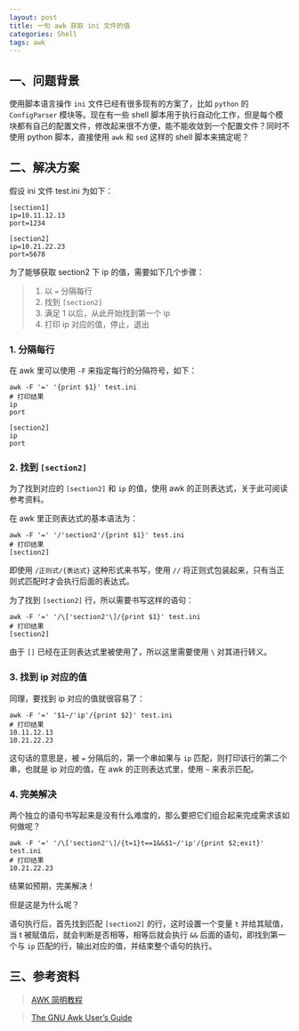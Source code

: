 ```yaml
---
layout: post
title: 一句 awk 获取 ini 文件的值
categories: Shell
tags: awk
---
```


## 一、问题背景

使用脚本语言操作 `ini` 文件已经有很多现有的方案了，比如 `python` 的 `ConfigParser` 模块等。现在有一些 shell 脚本用于执行自动化工作，但是每个模块都有自己的配置文件，修改起来很不方便，能不能收敛到一个配置文件？同时不使用 python 脚本，直接使用 `awk` 和 `sed` 这样的 shell 脚本来搞定呢？

## 二、解决方案

假设 ini 文件 test.ini 为如下：

    [section1]
    ip=10.11.12.13
    port=1234
    
    [section2]
    ip=10.21.22.23
    port=5678
    
为了能够获取 section2 下 ip 的值，需要如下几个步骤：

> 1. 以 `=` 分隔每行
> 2. 找到 `[section2]`
> 3. 满足 1 以后，从此开始找到第一个 ip 
> 4. 打印 ip 对应的值，停止，退出

### 1. 分隔每行

在 awk 里可以使用 `-F` 来指定每行的分隔符号，如下：

    awk -F '=' '{print $1}' test.ini
    # 打印结果
    ip
    port
    
    [section2]
    ip
    port
    
### 2. 找到 `[section2]`

为了找到对应的 `[section2]` 和 `ip` 的值，使用 awk 的正则表达式，关于此可阅读参考资料。

在 awk 里正则表达式的基本语法为：

    awk -F '=' '/'section2'/{print $1}' test.ini
    # 打印结果
    [section2]

即使用 `/正则式/{表达式}` 这种形式来书写，使用 `//` 将正则式包装起来，只有当正则式匹配时才会执行后面的表达式。

为了找到 `[section2]` 行，所以需要书写这样的语句：

    awk -F '=' '/\['section2'\]/{print $1}' test.ini
    # 打印结果
    [section2]
    
由于 `[]` 已经在正则表达式里被使用了，所以这里需要使用 `\` 对其进行转义。
    
### 3. 找到 ip 对应的值

同理，要找到 ip 对应的值就很容易了：

    awk -F '=' '$1~/'ip'/{print $2}' test.ini
    # 打印结果
    10.11.12.13
    10.21.22.23
    
这句话的意思是，被 `=` 分隔后的，第一个串如果与 `ip` 匹配，则打印该行的第二个串，也就是 ip 对应的值，在 awk 的正则表达式里，使用 `~` 来表示匹配。

### 4. 完美解决

两个独立的语句书写起来是没有什么难度的，那么要把它们组合起来完成需求该如何做呢？

    awk -F '=' '/\['section2'\]/{t=1}t==1&&$1~/'ip'/{print $2;exit}' test.ini
    # 打印结果
    10.21.22.23
    
结果如预期，完美解决！

但是这是为什么呢？

语句执行后，首先找到匹配 `[section2]` 的行，这时设置一个变量 `t` 并给其赋值，当 t 被赋值后，就会判断是否相等，相等后就会执行 `&&` 后面的语句，即找到第一个与 `ip` 匹配的行，输出对应的值，并结束整个语句的执行。

## 三、参考资料

> [AWK 简明教程](http://coolshell.cn/articles/9070.html)

> [The GNU Awk User’s Guide](http://www.gnu.org/software/gawk/manual/gawk.html#Regexp)
